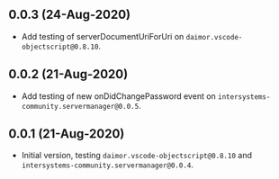 ## 0.0.3 (24-Aug-2020)
* Add testing of serverDocumentUriForUri on `daimor.vscode-objectscript@0.8.10`.

## 0.0.2 (21-Aug-2020)
* Add testing of new onDidChangePassword event on `intersystems-community.servermanager@0.0.5`.

## 0.0.1 (21-Aug-2020)
* Initial version, testing `daimor.vscode-objectscript@0.8.10` and `intersystems-community.servermanager@0.0.4`.
